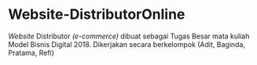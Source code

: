 # Website-DistributorOnline
_Website_ Distributor _(e-commerce)_ dibuat sebagai Tugas Besar mata kuliah Model Bisnis Digital 2018. Dikerjakan secara berkelompok (Adit, Baginda, Pratama, Refi)
